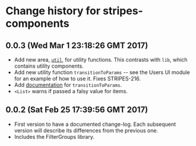 # Change history for stripes-components

## 0.0.3 (Wed Mar  1 23:18:26 GMT 2017)

* Add new area, [`util`](util), for utility functions. This contrasts with `lib`, which contains utility components.
* Add new utility function `transitionToParams` -- see the Users UI module for an example of how to use it. Fixes STRIPES-216.
* Add [documentation](util/README.md) for `transitionToParams`.
* `<List>` warns if passed a falsy value for items.

## 0.0.2 (Sat Feb 25 17:39:56 GMT 2017)

* First version to have a documented change-log. Each subsequent version will
  describe its differences from the previous one.
* Includes the FilterGroups library.

